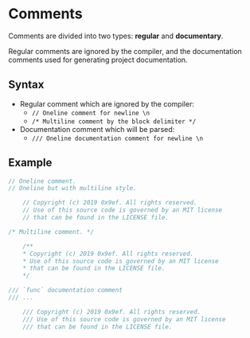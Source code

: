 # Comments

Comments are divided into two types: **regular** and **documentary**. 

Regular comments are ignored by the compiler, and the documentation comments used for generating project documentation.

## Syntax

* Regular comment which are ignored by the compiler:
    - `// Oneline comment for newline \n`
    - `/* Multiline comment by the block delimiter */`
* Documentation comment which will be parsed:
    - `/// Oneline documentation comment for newline \n`

## Example

```rust
// Oneline comment.
// Oneline but with multiline style.

    // Copyright (c) 2019 0x9ef. All rights reserved.
    // Use of this source code is governed by an MIT license
    // that can be found in the LICENSE file.

/* Multiline comment. */

    /** 
    * Copyright (c) 2019 0x9ef. All rights reserved.
    * Use of this source code is governed by an MIT license 
    * that can be found in the LICENSE file.
    */

/// `func` documentation comment
/// ...

    /// Copyright (c) 2019 0x9ef. All rights reserved.
    /// Use of this source code is governed by an MIT license
    /// that can be found in the LICENSE file.
```